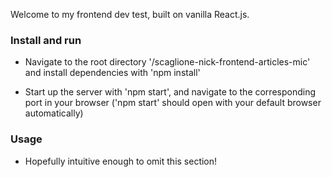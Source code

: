 Welcome to my frontend dev test, built on vanilla React.js.

### Install and run

- Navigate to the root directory '/scaglione-nick-frontend-articles-mic' and install dependencies with 'npm install'

- Start up the server with 'npm start', and navigate to the corresponding port in your browser ('npm start' should open with your default browser automatically)

### Usage

- Hopefully intuitive enough to omit this section!
